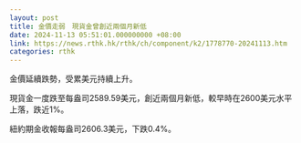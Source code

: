 ```yaml
---
layout: post
title: 金價走弱　現貨金曾創近兩個月新低
date: 2024-11-13 05:51:01.000000000 +08:00
link: https://news.rthk.hk/rthk/ch/component/k2/1778770-20241113.htm
categories: rthk
---
```


金價延續跌勢，受累美元持續上升。

現貨金一度跌至每盎司2589.59美元，創近兩個月新低，較早時在2600美元水平上落，跌近1%。

紐約期金收報每盎司2606.3美元，下跌0.4%。
